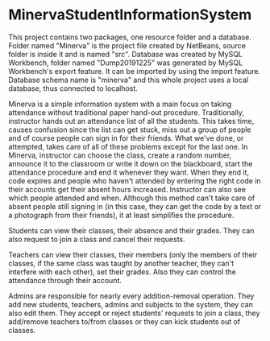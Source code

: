 # MinervaStudentInformationSystem

This project contains two packages, one resource folder and a database. Folder named "Minerva" is the project file created by NetBeans, source folder is inside it and is named "src". Database was created by MySQL Workbench, folder named "Dump20191225" was generated by MySQL Workbench's export feature. It can be imported by using the import feature. Database schema name is "minerva" and this whole project uses a local database, thus connected to localhost.

Minerva is a simple information system with a main focus on taking attendance without traditional paper hand-out procedure. Traditionally, instructor hands out an attendance list of all the students. This takes time, causes confusion since the list can get stuck, miss out a group of people and of course people can sign in for their friends. What we've done, or attempted, takes care of all of these problems except for the last one. In Minerva, instructor can choose the class, create a random number, announce it to the classroom or write it down on the blackboard, start the attendance procedure and end it whenever they want. When they end it, code expires and people who haven't attended by entering the right code in their accounts get their absent hours increased. Instructor can also see which people attended and when. Although this method can't take care of absent people still signing in (in this case, they can get the code by a text or a photograph from their friends), it at least simplifies the procedure.

Students can view their classes, their absence and their grades. They can also request to join a class and cancel their requests.

Teachers can view their classes, their members (only the members of their classes, if the same class was taught by another teacher, they can't interfere with each other), set their grades. Also they can control the attendance through their account.

Admins are responsible for nearly every addition-removal operation. They add new students, teachers, admins and subjects to the system, they can also edit them. They accept or reject students' requests to join a class, they add/remove teachers to/from classes or they can kick students out of classes.
